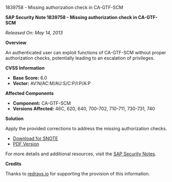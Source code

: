 1839758 - Missing authorization check in CA-GTF-SCM

**SAP Security Note 1839758 - Missing authorization check in CA-GTF-SCM**

*Released On: May 14, 2013*

**Overview**

An authenticated user can exploit functions of CA-GTF-SCM without proper authorization checks, potentially leading to an escalation of privileges.

**CVSS Information**

- **Base Score:** 6.0
- **Vector:** AV:N/AC:M/AU:S/C:P/I:P/A:P

**Affected Components**

- **Component:** CA-GTF-SCM
- **Versions Affected:** 46C, 620, 640, 700-702, 710-711, 730-731, 740

**Solution**

Apply the provided corrections to address the missing authorization checks.

- [Download for SNOTE](https://notesdownloads.sap.com/note/0040000010873842017)
- [PDF Version](https://userapps.support.sap.com/sap/support/sfm/notes/print/0001839758?language=en-US&token=A9226C8CABF1B315B6B0DDE0585B7143)

For more details and additional resources, visit the [SAP Security Notes](https://me.sap.com/notes/1839758).

**Credits**

Thanks to [redrays.io](https://redrays.io) for supporting the provision of this information.